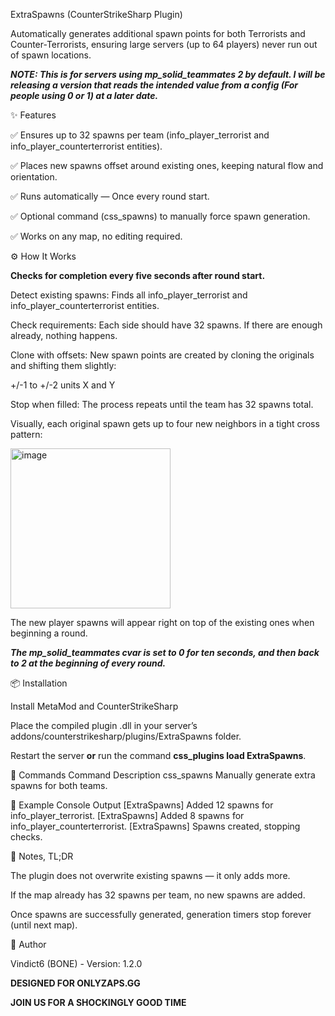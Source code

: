 ExtraSpawns (CounterStrikeSharp Plugin)

Automatically generates additional spawn points for both Terrorists and Counter-Terrorists, ensuring large servers (up to 64 players) never run out of spawn locations.

***NOTE: This is for servers using mp_solid_teammates 2 by default. I will be releasing a version that reads the intended value from a config (For people using 0 or 1) at a later date.***

✨ Features

✅ Ensures up to 32 spawns per team (info_player_terrorist and info_player_counterterrorist entities).

✅ Places new spawns offset around existing ones, keeping natural flow and orientation.

✅ Runs automatically — Once every round start.

✅ Optional command (css_spawns) to manually force spawn generation.

✅ Works on any map, no editing required.


⚙️ How It Works

**Checks for completion every five seconds after round start.**

Detect existing spawns: Finds all info_player_terrorist and info_player_counterterrorist entities.

Check requirements: Each side should have 32 spawns. If there are enough already, nothing happens.

Clone with offsets: New spawn points are created by cloning the originals and shifting them slightly:

+/-1 to +/-2 units X and Y

Stop when filled: The process repeats until the team has 32 spawns total.

Visually, each original spawn gets up to four new neighbors in a tight cross pattern:

<img width="256" height="256" alt="image" src="https://github.com/user-attachments/assets/6c15cf4c-6e76-4862-8e26-0b0b3d5b1f86" />

The new player spawns will appear right on top of the existing ones when beginning a round.

***The mp_solid_teammates cvar is set to 0 for ten seconds, and then back to 2 at the beginning of every round.***


📦 Installation

Install MetaMod and CounterStrikeSharp

Place the compiled plugin .dll in your server’s addons/counterstrikesharp/plugins/ExtraSpawns folder.

Restart the server **or** run the command **css_plugins load ExtraSpawns**.


🔧 Commands
Command	Description
css_spawns	Manually generate extra spawns for both teams.

📝 Example Console Output
[ExtraSpawns] Added 12 spawns for info_player_terrorist.
[ExtraSpawns] Added 8 spawns for info_player_counterterrorist.
[ExtraSpawns] Spawns created, stopping checks.


📌 Notes, TL;DR

The plugin does not overwrite existing spawns — it only adds more.

If the map already has 32 spawns per team, no new spawns are added.

Once spawns are successfully generated, generation timers stop forever (until next map).


👤 Author

Vindict6 (BONE) - Version: 1.2.0

**DESIGNED FOR ONLYZAPS.GG**

**JOIN US FOR A SHOCKINGLY GOOD TIME**
